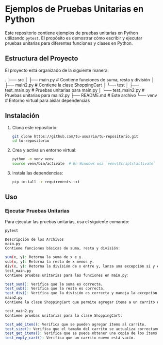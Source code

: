# Ejemplos de Pruebas Unitarias en Python

Este repositorio contiene ejemplos de pruebas unitarias en Python utilizando `pytest`. El propósito es demostrar cómo escribir y ejecutar pruebas unitarias para diferentes funciones y clases en Python.

## Estructura del Proyecto

El proyecto está organizado de la siguiente manera:


. ├── src │ ├── main.py # Contiene funciones de suma, resta y división │ ├── main2.py # Contiene la clase ShoppingCart │ └── test │ ├── test_main.py # Pruebas unitarias para main.py │ └── test_main2.py # Pruebas unitarias para main2.py ├── README.md # Este archivo └── venv # Entorno virtual para aislar dependencias


## Instalación

1. Clona este repositorio:
    ```sh
    git clone https://github.com/tu-usuario/tu-repositorio.git
    cd tu-repositorio
    ```

2. Crea y activa un entorno virtual:
    ```sh
    python -m venv venv
    source venv/bin/activate  # En Windows usa `venv\Scripts\activate`
    ```

3. Instala las dependencias:
    ```sh
    pip install -r requirements.txt
    ```

## Uso

### Ejecutar Pruebas Unitarias

Para ejecutar las pruebas unitarias, usa el siguiente comando:
```sh
pytest

Descripción de los Archivos
main.py
Contiene funciones básicas de suma, resta y división:

sum(x, y): Retorna la suma de x e y.
sub(x, y): Retorna la resta de x menos y.
div(x, y): Retorna la división de x entre y, lanza una excepción si y es 0.
test_main.py
Contiene pruebas unitarias para las funciones en main.py:

test_sum(): Verifica que la suma es correcta.
test_sub(): Verifica que la resta es correcta.
test_div(): Verifica que la división es correcta y maneja la excepción de división por cero.
main2.py
Contiene la clase ShoppingCart que permite agregar ítems a un carrito de compras, obtener el tamaño del carrito y obtener una copia de los ítems en el carrito.

test_main2.py
Contiene pruebas unitarias para la clase ShoppingCart:

test_add_item(): Verifica que se pueden agregar ítems al carrito.
test_size(): Verifica que el tamaño del carrito se actualiza correctamente.
test_get_items(): Verifica que se puede obtener una copia de los ítems en el carrito.
test_empty_cart(): Verifica que un carrito nuevo está vacío.
